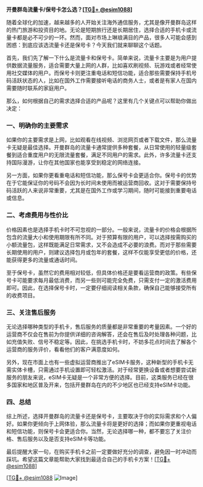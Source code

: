 **开曼群岛流量卡/保号卡怎么选？[[TG💪+ @esim1088](https://t.me/s/esim1088)]**

随着全球化的加速，越来越多的人开始关注海外通信服务，尤其是像开曼群岛这样的热门旅游和投资目的地。无论是短期旅行还是长期居住，选择合适的手机卡或流量卡都是必不可少的一环。然而，面对市场上琳琅满目的产品，很多人可能会感到困惑：到底应该选流量卡还是保号卡？今天我们就来聊聊这个话题。

首先，我们先了解一下什么是流量卡和保号卡。简单来说，流量卡主要是为用户提供数据流量服务，适合需要大量上网的人群，比如喜欢刷视频、玩游戏或者经常使用社交媒体的用户。而保号卡则更注重电话和短信功能，适合那些需要保持手机号码活跃状态的人，比如在国外工作需要接听电话的商务人士，或者是有家人在国内需要随时联系的家庭用户。

那么，如何根据自己的需求选择合适的产品呢？这里有几个关键点可以帮助你做出决定：

### **一、明确你的主要需求**
如果你的主要需求是上网，比如观看在线视频、浏览网页或者下载文件，那么流量卡无疑是最佳选择。开曼群岛的流量卡通常提供多种套餐，从日常使用的轻量级套餐到适合重度用户的无限流量套餐，满足不同用户的需求。此外，许多流量卡还支持国际漫游，让你在其他国家也能享受到稳定的网络连接。

另一方面，如果你更看重电话和短信功能，那么保号卡会更适合你。保号卡的优势在于它能保证你的号码不会因为长时间未使用而被运营商回收。这对于需要保持号码活跃的人来说非常重要，尤其是在国外工作或学习期间，随时可能接到重要电话或信息。

### **二、考虑费用与性价比**
价格因素也是选择手机卡时不可忽视的一部分。一般来说，流量卡的价格会根据所包含的流量大小和使用期限有所不同。对于预算有限的用户，可以选择按需购买的小额流量包，这样既能满足日常需求，又不会造成不必要的浪费。而对于那些需要长期使用的用户，则建议选择包月或包年的套餐，这样不仅能享受更低的价格，还能获得更多的流量或通话时间。

至于保号卡，虽然它的费用相对较低，但具体价格还是要看运营商的政策。有些保号卡可能要求每月最低消费，而另一些则可能完全免费，只需支付一定的激活费用即可。因此，在选择保号卡时，一定要仔细阅读相关条款，确保自己能够接受所有的收费项目。

### **三、关注售后服务**
无论选择哪种类型的手机卡，售后服务的质量都是非常重要的考量因素。一个好的运营商不仅会在售前为你提供详细的咨询解答，还会在售后及时处理各种问题，比如充值失败、信号不稳定等。因此，在挑选手机卡时，不妨多花点时间去了解各个运营商的服务评价，看看他们的客户满意度如何。

另外，现在市面上也有一些虚拟运营商推出了eSIM卡服务，这种新型的手机卡无需实体卡槽，只需通过手机设置即可轻松激活。对于经常更换设备或者想要尝试新服务的朋友来说，eSIM卡无疑是一个非常方便的选择。目前，这类服务已经在很多国家和地区普及开来，包括开曼群岛在内的不少地区也已经支持eSIM卡功能。

### **四、总结**
综上所述，选择开曼群岛的流量卡还是保号卡，主要取决于你的实际需求和个人偏好。如果你更倾向于上网体验，那么流量卡将是更好的选择；而如果你更重视电话和短信功能，则保号卡会更适合你。当然，无论选择哪一种，都不要忘了关注价格、售后服务以及是否支持eSIM卡等功能。

最后提醒大家一句，在购买手机卡之前一定要做好充分的调查，避免因一时冲动而踩坑。希望这篇文章能帮助大家找到最适合自己的手机卡方案！[[TG💪+ @esim1088](https://t.me/s/esim1088)]

[[TG💪+ @esim1088](https://t.me/s/esim1088) ![Image](https://i.postimg.cc/4NQfJmqS/Snipaste-2025-05-13-00-14-12.png)]